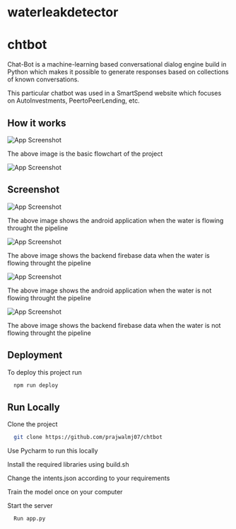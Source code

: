 # waterleakdetector

# chtbot
Chat-Bot is a machine-learning based conversational dialog engine build in Python which makes it possible to generate responses based on collections of known conversations.

This particular chatbot was used in a SmartSpend website which focuses on AutoInvestments, PeertoPeerLending, etc.

## How it works

![App Screenshot](https://github.com/prajwalmj07/waterleakdetector/blob/main/Images/flowchart.png)

The above image is the basic flowchart of the project

![App Screenshot](https://github.com/prajwalmj07/waterleakdetector/blob/main/Images/circuit.png)



## Screenshot

![App Screenshot](https://github.com/prajwalmj07/waterleakdetector/blob/main/Images/flow.png)

The above image shows the android application when the water is flowing throught the pipeline

![App Screenshot](https://github.com/prajwalmj07/waterleakdetector/blob/main/Images/flowfirebase.png)

The above image shows the backend firebase data when the water is flowing throught the pipeline

![App Screenshot](https://github.com/prajwalmj07/waterleakdetector/blob/main/Images/notflow.png)

The above image shows the android application when the water is not flowing throught the pipeline

![App Screenshot](https://github.com/prajwalmj07/waterleakdetector/blob/main/Images/notflowfirebase.png)

The above image shows the backend firebase data when the water is not flowing throught the pipeline

## Deployment

To deploy this project run

```bash
  npm run deploy
```

## Run Locally

Clone the project

```bash
  git clone https://github.com/prajwalmj07/chtbot
```
Use Pycharm to run this locally

Install the required libraries using build.sh

Change the intents.json according to your requirements

Train the model once on your computer 

Start the server

```bash
  Run app.py
```
